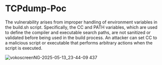 # TCPdump-Poc

The vulnerability arises from improper handling of environment variables in the build.sh script. Specifically, the CC and PATH variables, which are used to define the compiler and executable search paths, are not sanitized or validated before being used in the build process. An attacker can set CC to a malicious script or executable that performs arbitrary actions when the script is executed.

![vokoscreenNG-2025-05-13_23-44-09 437](https://github.com/user-attachments/assets/ccf9d992-9fe8-4916-9a31-bdd287f73799)
